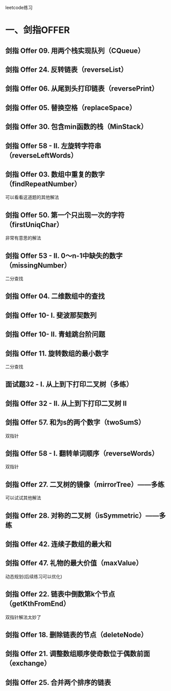 leetcode练习

# 一、剑指OFFER
## 剑指 Offer 09. 用两个栈实现队列（CQueue）


## 剑指 Offer 24. 反转链表（reverseList）

## 剑指 Offer 06. 从尾到头打印链表（reversePrint）

## 剑指 Offer 05. 替换空格（replaceSpace）

## 剑指 Offer 30. 包含min函数的栈（MinStack）

## 剑指 Offer 58 - II. 左旋转字符串（reverseLeftWords）

## 剑指 Offer 03. 数组中重复的数字（findRepeatNumber）
可以看看这道题的其他解法

## 剑指 Offer 50. 第一个只出现一次的字符（firstUniqChar）
非常有意思的解法

## 剑指 Offer 53 - II. 0～n-1中缺失的数字（missingNumber）
二分查找

## 剑指 Offer 04. 二维数组中的查找

## 剑指 Offer 10- I. 斐波那契数列

## 剑指 Offer 10- II. 青蛙跳台阶问题

## 剑指 Offer 11. 旋转数组的最小数字
二分查找

## 面试题32 - I. 从上到下打印二叉树（多练）

## 剑指 Offer 32 - II. 从上到下打印二叉树 II

## 剑指 Offer 57. 和为s的两个数字（twoSumS）
双指针

## 剑指 Offer 58 - I. 翻转单词顺序（reverseWords）
双指针

## 剑指 Offer 27. 二叉树的镜像（mirrorTree）——多练
可以试试其他解法

## 剑指 Offer 28. 对称的二叉树（isSymmetric）——多练

## 剑指 Offer 42. 连续子数组的最大和

## 剑指 Offer 47. 礼物的最大价值（maxValue）
动态规划(后续练习可以优化)

## 剑指 Offer 22. 链表中倒数第k个节点（getKthFromEnd）
双指针解法太妙了

## 剑指 Offer 18. 删除链表的节点（deleteNode）

## 剑指 Offer 21. 调整数组顺序使奇数位于偶数前面（exchange）

## 剑指 Offer 25. 合并两个排序的链表